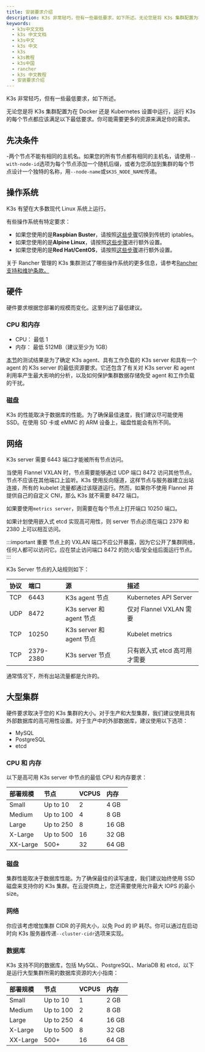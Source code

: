 ```yaml
---
title: 安装要求介绍
description: K3s 非常轻巧，但有一些最低要求，如下所述。无论您是将 K3s 集群配置为在 Docker 还是 Kubernetes 设置中运行，运行 K3s 的每个节点都应该满足以下最低要求。你可能需要更多的资源来满足你的需求。
keywords:
  - k3s中文文档
  - k3s 中文文档
  - k3s中文
  - k3s 中文
  - k3s
  - k3s教程
  - k3s中国
  - rancher
  - k3s 中文教程
  - 安装要求介绍
---
```


K3s 非常轻巧，但有一些最低要求，如下所述。

无论您是将 K3s 集群配置为在 Docker 还是 Kubernetes 设置中运行，运行 K3s 的每个节点都应该满足以下最低要求。你可能需要更多的资源来满足你的需求。

## 先决条件

-两个节点不能有相同的主机名。如果您的所有节点都有相同的主机名，请使用`--with-node-id`选项为每个节点添加一个随机后缀，或者为您添加到集群的每个节点设计一个独特的名称，用`--node-name`或`$K3S_NODE_NAME`传递。

## 操作系统

K3s 有望在大多数现代 Linux 系统上运行。

有些操作系统有特定要求：

- 如果您使用的是**Raspbian Buster**，请按照[这些步骤](/docs/k3s/advanced/_index#在-raspbian-buster-上启用旧版的-iptables)切换到传统的 iptables。
- 如果您使用的是**Alpine Linux**，请按照[这些步骤](/docs/k3s/advanced/_index#alpine-linux-安装的额外准备工作)进行额外设置。
- 如果您使用的是**Red Hat/CentOS**，请按照[这些步骤](/docs/k3s/advanced/_index#Red-Hat-和-CentOS-的额外准备)进行额外设置。

关于 Rancher 管理的 K3s 集群测试了哪些操作系统的更多信息，请参考[Rancher 支持和维护条款。](https://rancher.com/support-maintenance-terms/)

## 硬件

硬件要求根据您部署的规模而变化。这里列出了最低建议。

### CPU 和内存

- CPU： 最低 1
- 内存： 最低 512MB（建议至少为 1GB）

[本节](/docs/k3s/installation/installation-requirements/resource-profiling/_index)的测试结果是为了确定 K3s agent、具有工作负载的 K3s server 和具有一个 agent 的 K3s server 的最低资源要求。它还包含了有关对 K3s server 和 agent 利用率产生最大影响的分析，以及如何保护集群数据存储免受 agent 和工作负载的干扰。

### 磁盘

K3s 的性能取决于数据库的性能。为了确保最佳速度，我们建议尽可能使用 SSD。在使用 SD 卡或 eMMC 的 ARM 设备上，磁盘性能会有所不同。

## 网络

K3s server 需要 6443 端口才能被所有节点访问。

当使用 Flannel VXLAN 时，节点需要能够通过 UDP 端口 8472 访问其他节点。节点不应该在其他端口上监听。K3s 使用反向隧道，这样节点与服务器建立出站连接，所有的 kubelet 流量都通过该隧道运行。然而，如果你不使用 Flannel 并提供自己的自定义 CNI，那么 K3s 就不需要 8472 端口。

如果要使用`metrics server`，则需要在每个节点上打开端口 10250 端口。

如果计划使用嵌入式 etcd 实现高可用性，则 server 节点必须在端口 2379 和 2380 上可以相互访问。

:::important 重要
节点上的 VXLAN 端口不应公开暴露，因为它公开了集群网络，任何人都可以访问它。应在禁止访问端口 8472 的防火墙/安全组后面运行节点。
:::

K3s Server 节点的入站规则如下：

| 协议 | 端口      | 源                       | 描述                         |
| :--- | :-------- | :----------------------- | :--------------------------- |
| TCP  | 6443      | K3s agent 节点           | Kubernetes API Server        |
| UDP  | 8472      | K3s server 和 agent 节点 | 仅对 Flannel VXLAN 需要      |
| TCP  | 10250     | K3s server 和 agent 节点 | Kubelet metrics              |
| TCP  | 2379-2380 | K3s server 节点          | 只有嵌入式 etcd 高可用才需要 |

通常情况下，所有出站流量都是允许的。

## 大型集群

硬件要求取决于您的 K3s 集群的大小。对于生产和大型集群，我们建议使用具有外部数据库的高可用性设置。对于生产中的外部数据库，建议使用以下选项：

- MySQL
- PostgreSQL
- etcd

### CPU 和 内存

以下是高可用 K3s server 中节点的最低 CPU 和内存要求：

| 部署规模 | 节点      | VCPUS | 内存  |
| :------- | :-------- | :---- | :---- |
| Small    | Up to 10  | 2     | 4 GB  |
| Medium   | Up to 100 | 4     | 8 GB  |
| Large    | Up to 250 | 8     | 16 GB |
| X-Large  | Up to 500 | 16    | 32 GB |
| XX-Large | 500+      | 32    | 64 GB |

### 磁盘

集群性能取决于数据库性能。为了确保最佳的读写速度，我们建议始终使用 SSD 磁盘来支持你的 K3s 集群。在云提供商上，您还需要使用允许最大 IOPS 的最小 size。

### 网络

你应该考虑增加集群 CIDR 的子网大小，以免 Pod 的 IP 耗尽。你可以通过在启动时向 K3s 服务器传递`--cluster-cidr`选项来实现。

### 数据库

K3s 支持不同的数据库，包括 MySQL、PostgreSQL、MariaDB 和 etcd，以下是运行大型集群所需的数据库资源的大小指南：

| 部署规模 | 节点      | VCPUS | 内存  |
| :------- | :-------- | :---- | :---- |
| Small    | Up to 10  | 1     | 2 GB  |
| Medium   | Up to 100 | 2     | 8 GB  |
| Large    | Up to 250 | 4     | 16 GB |
| X-Large  | Up to 500 | 8     | 32 GB |
| XX-Large | 500+      | 16    | 64 GB |
